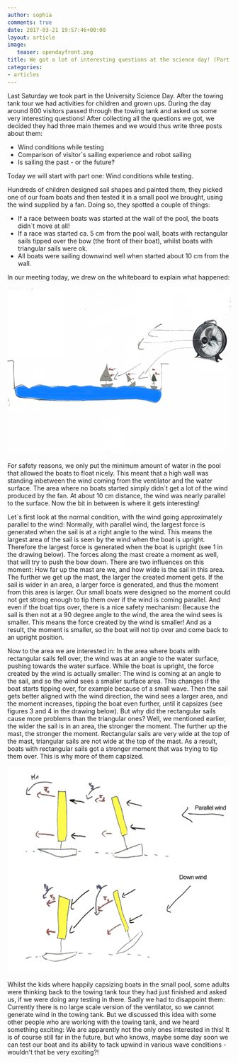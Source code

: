 ```yaml
---
author: sophia
comments: true
date: 2017-03-21 19:57:46+00:00
layout: article
image:
   teaser: opendayfront.png
title: We got a lot of interesting questions at the science day! (Part 1)
categories:
- articles
---
```



Last Saturday we took part in the University Science Day. After the towing tank tour we had activities for children and grown ups.
During the day around 800 visitors passed through the towing tank and asked us some very interesting questions!
After collecting all the questions we got, we decided they had three main themes and we would thus write three posts about them:
  * Wind conditions while testing
  * Comparison of visitor`s sailing experience and robot sailing
  * Is sailing the past - or the future?

Today we will start with part one: Wind conditions while testing.

Hundreds of children designed sail shapes and painted them, they picked one of our foam boats and then tested it in a small pool we brought, using the wind supplied by a fan.
Doing so, they spotted a couple of things:
  * If a race between boats was started at the wall of the pool, the boats didn`t move at all!
  * If a race was started ca. 5 cm from the pool wall, boats with rectangular sails tipped over the bow (the front of their boat), whilst boats with triangular sails were ok.
  * All boats were sailing downwind well when started about 10 cm from the wall.

In our meeting today, we drew on the whiteboard to explain what happened:

![Foam boat in tank](/images/tank.jpg)

For safety reasons, we only put the minimum amount of water in the pool that allowed the boats to float nicely.
This meant that a high wall was standing inbetween the wind coming from the ventilator and the water surface.
The area where no boats started simply didn`t get a lot of the wind produced by the fan.
At about 10 cm distance, the wind was nearly parallel to the surface.
Now the bit in between is where it gets interesting!

Let`s first look at the normal condition, with the wind going approximately parallel to the wind:
Normally, with parallel wind, the largest force is generated when the sail is at a right angle to the wind.
This means the largest area of the sail is seen by the wind when the boat is upright. Therefore the largest
force is generated when the boat is upright (see 1 in the drawing below). The forces along the mast create a moment as well,
that will try to push the bow down. There are two influences on this moment: How far up the mast are we, and how wide is the sail in this area.
The further we get up the mast, the larger the created moment gets. If the sail is wider in an area, a larger force is generated, and thus the moment from this area is larger.
Our small boats were designed so the moment could not get strong enough to tip them over if the wind is coming parallel.
And even if the boat tips over, there is a nice safety mechanism: Because the sail is then not at a 90 degree angle to the wind, the area the wind sees is smaller.
This means the force created by the wind is smaller! And as a result, the moment is smaller, so the boat will not tip over and come back to an upright position.

Now to the area we are interested in: In the area where boats with rectangular sails fell over, the wind was at an angle to the water surface, pushing towards the water surface.
While the boat is upright, the force created by the wind is actually smaller: The wind is coming at an angle to the sail, and so the wind sees a smaller surface area.
This changes if the boat starts tipping over, for example because of a small wave. Then the sail gets better aligned with the wind direction,
the wind sees a larger area, and the moment increases, tipping the boat even further, until it capsizes (see figures 3 and 4 in the drawing below).
But why did the rectangular sails cause more problems than the triangular ones? Well, we mentioned earlier, the wider the sail is in an area, the stronger the moment.
The further up the mast, the stronger the moment.
Rectangular sails are very wide at the top of the mast, triangular sails are not wide at the top of the mast. As a result, boats with rectangular sails got a stronger moment that
was trying to tip them over. This is why more of them capsized.

![downwind condition explained](/images/downwind.jpg)


Whilst the kids where happily capsizing boats in the small pool, some adults were thinking back to the towing tank tour they had just finished and asked us,
if we were doing any testing in there. Sadly we had to disappoint them: Currently there is no large scale version of the ventilator, so we cannot generate wind
in the towing tank. But we discussed this idea with some other people who are working with the towing tank, and we heard something exciting: We are apparently not the only
ones interested in this! It is of course still far in the future, but who knows, maybe some day soon we can test our boat and its ability to tack upwind in various wave
conditions - wouldn't that be very exciting?!
